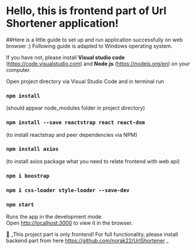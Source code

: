 # Hello, this is frontend part of Url Shortener application!

##Here is a little guide to set up and run application successfully on web browser :)
Following guide is adapted to Windows operating system.

If you have not, please install **Visual studio code** (https://code.visualstudio.com) and **Node.js** (https://nodejs.org/en) on your computer.

Open project directory via Visual Studio Code and in terminal run

### `npm install` 
(should appear node_modules folder in project directory)
### `npm install --save reactstrap react react-dom` 
(to install reactstrap and peer dependencies via NPM)
### `npm install axios` 
(to install axios package what you need to relate frontend with web api)
### `npm i boostrap`
### `npm i css-loader style-loader --save-dev`

### `npm start`

Runs the app in the development mode.\
Open [http://localhost:3000](http://localhost:3000) to view it in the browser.

🚧 _This project part is only frontend! For full functionality, please install backend part from here https://github.com/norak22/UrlShortener _


